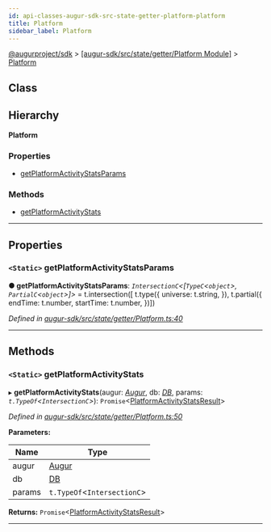 ```yaml
---
id: api-classes-augur-sdk-src-state-getter-platform-platform
title: Platform
sidebar_label: Platform
---
```


[@augurproject/sdk](api-readme.md) > [[augur-sdk/src/state/getter/Platform Module]](api-modules-augur-sdk-src-state-getter-platform-module.md) > [Platform](api-classes-augur-sdk-src-state-getter-platform-platform.md)

## Class

## Hierarchy

**Platform**

### Properties

* [getPlatformActivityStatsParams](api-classes-augur-sdk-src-state-getter-platform-platform.md#getplatformactivitystatsparams)

### Methods

* [getPlatformActivityStats](api-classes-augur-sdk-src-state-getter-platform-platform.md#getplatformactivitystats)

---

## Properties

<a id="getplatformactivitystatsparams"></a>

### `<Static>` getPlatformActivityStatsParams

**● getPlatformActivityStatsParams**: *`IntersectionC`<[`TypeC`<`object`>, `PartialC`<`object`>]>* =  t.intersection([
    t.type({
      universe: t.string,
    }),
    t.partial({
      endTime: t.number,
      startTime: t.number,
    })])

*Defined in [augur-sdk/src/state/getter/Platform.ts:40](https://github.com/AugurProject/augur/blob/3727cd4ec9/packages/augur-sdk/src/state/getter/Platform.ts#L40)*

___

## Methods

<a id="getplatformactivitystats"></a>

### `<Static>` getPlatformActivityStats

▸ **getPlatformActivityStats**(augur: *[Augur](api-classes-augur-sdk-src-augur-augur.md)*, db: *[DB](api-classes-augur-sdk-src-state-db-db-db.md)*, params: *`t.TypeOf`<`IntersectionC`>*): `Promise`<[PlatformActivityStatsResult](api-interfaces-augur-sdk-src-state-getter-platform-platformactivitystatsresult.md)>

*Defined in [augur-sdk/src/state/getter/Platform.ts:50](https://github.com/AugurProject/augur/blob/3727cd4ec9/packages/augur-sdk/src/state/getter/Platform.ts#L50)*

**Parameters:**

| Name | Type |
| ------ | ------ |
| augur | [Augur](api-classes-augur-sdk-src-augur-augur.md) |
| db | [DB](api-classes-augur-sdk-src-state-db-db-db.md) |
| params | `t.TypeOf`<`IntersectionC`> |

**Returns:** `Promise`<[PlatformActivityStatsResult](api-interfaces-augur-sdk-src-state-getter-platform-platformactivitystatsresult.md)>

___

